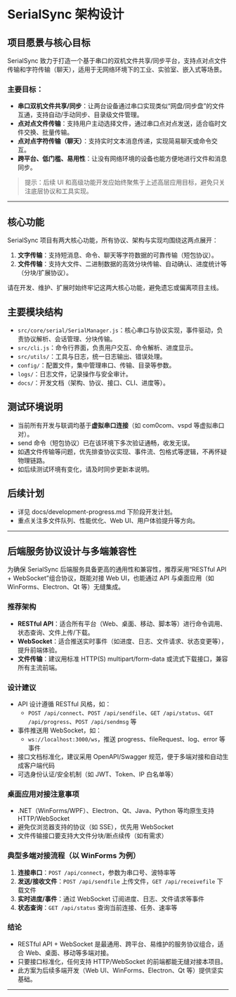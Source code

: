 # SerialSync 架构设计

## 项目愿景与核心目标

SerialSync 致力于打造一个基于串口的双机文件共享/同步平台，支持点对点文件传输和字符传输（聊天），适用于无网络环境下的工业、实验室、嵌入式等场景。

### 主要目标：
- **串口双机文件共享/同步**：让两台设备通过串口实现类似“网盘/同步盘”的文件互通，支持自动/手动同步、目录级文件管理。
- **点对点文件传输**：支持用户主动选择文件，通过串口点对点发送，适合临时文件交换、批量传输。
- **点对点字符传输（聊天）**：支持实时文本消息传递，实现简易聊天或命令交互。
- **跨平台、低门槛、易用性**：让没有网络环境的设备也能方便地进行文件和消息同步。

> 提示：后续 UI 和高级功能开发应始终聚焦于上述高层应用目标，避免只关注底层协议和工具实现。

---

## 核心功能

SerialSync 项目有两大核心功能，所有协议、架构与实现均围绕这两点展开：

1. **文字传输**：支持短消息、命令、聊天等字符数据的可靠传输（短包协议）。
2. **文件传输**：支持大文件、二进制数据的高效分块传输、自动确认、进度统计等（分块/扩展协议）。

请在开发、维护、扩展时始终牢记这两大核心功能，避免遗忘或偏离项目主线。

## 主要模块结构

- `src/core/serial/SerialManager.js`：核心串口与协议实现，事件驱动，负责协议解析、会话管理、分块传输。
- `src/cli.js`：命令行界面，负责用户交互、命令解析、进度显示。
- `src/utils/`：工具与日志，统一日志输出、错误处理。
- `config/`：配置文件，集中管理串口、传输、目录等参数。
- `logs/`：日志文件，记录操作与安全审计。
- `docs/`：开发文档（架构、协议、接口、CLI、进度等）。

## 测试环境说明

- 当前所有开发与联调均基于**虚拟串口连接**（如 com0com、vspd 等虚拟串口对）。
- send 命令（短包协议）已在该环境下多次验证通畅，收发无误。
- 如遇文件传输等问题，优先排查协议实现、事件流、包格式等逻辑，不再怀疑物理链路。
- 如后续测试环境有变化，请及时同步更新本说明。

## 后续计划

- 详见 docs/development-progress.md 下阶段开发计划。
- 重点关注多文件队列、性能优化、Web UI、用户体验提升等方向。 

---

## 后端服务协议设计与多端兼容性

为确保 SerialSync 后端服务具备更高的通用性和兼容性，推荐采用“RESTful API + WebSocket”组合协议，既能对接 Web UI，也能通过 API 与桌面应用（如 WinForms、Electron、Qt 等）无缝集成。

### 推荐架构
- **RESTful API**：适合所有平台（Web、桌面、移动、脚本等）进行命令调用、状态查询、文件上传/下载。
- **WebSocket**：适合推送实时事件（如进度、日志、文件请求、状态变更等），提升前端体验。
- **文件传输**：建议用标准 HTTP(S) multipart/form-data 或流式下载接口，兼容所有主流前端。

### 设计建议
- API 设计遵循 RESTful 风格，如：
  - `POST /api/connect`、`POST /api/sendfile`、`GET /api/status`、`GET /api/progress`、`POST /api/sendmsg` 等
- 事件推送用 WebSocket，如：
  - `ws://localhost:3000/ws`，推送 progress、fileRequest、log、error 等事件
- 接口文档标准化，建议采用 OpenAPI/Swagger 规范，便于多端对接和自动生成客户端代码
- 可选身份认证/安全机制（如 JWT、Token、IP 白名单等）

### 桌面应用对接注意事项
- .NET（WinForms/WPF）、Electron、Qt、Java、Python 等均原生支持 HTTP/WebSocket
- 避免仅浏览器支持的协议（如 SSE），优先用 WebSocket
- 文件传输接口要支持大文件分块/断点续传（如有需求）

### 典型多端对接流程（以 WinForms 为例）
1. **连接串口**：`POST /api/connect`，参数为串口号、波特率等
2. **发送/接收文件**：`POST /api/sendfile` 上传文件，`GET /api/receivefile` 下载文件
3. **实时进度/事件**：通过 WebSocket 订阅进度、日志、文件请求等事件
4. **状态查询**：`GET /api/status` 查询当前连接、任务、速率等

### 结论
- RESTful API + WebSocket 是最通用、跨平台、易维护的服务协议组合，适合 Web、桌面、移动等多端对接。
- 只要接口标准化，任何支持 HTTP/WebSocket 的前端都能无缝对接本项目。
- 此方案为后续多端开发（Web UI、WinForms、Electron、Qt 等）提供坚实基础。

--- 